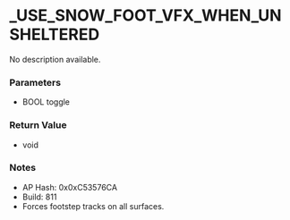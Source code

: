 # _USE_SNOW_FOOT_VFX_WHEN_UNSHELTERED

No description available.

### Parameters
* BOOL toggle

### Return Value
* void

### Notes
* AP Hash: 0x0xC53576CA
* Build: 811
* Forces footstep tracks on all surfaces.

